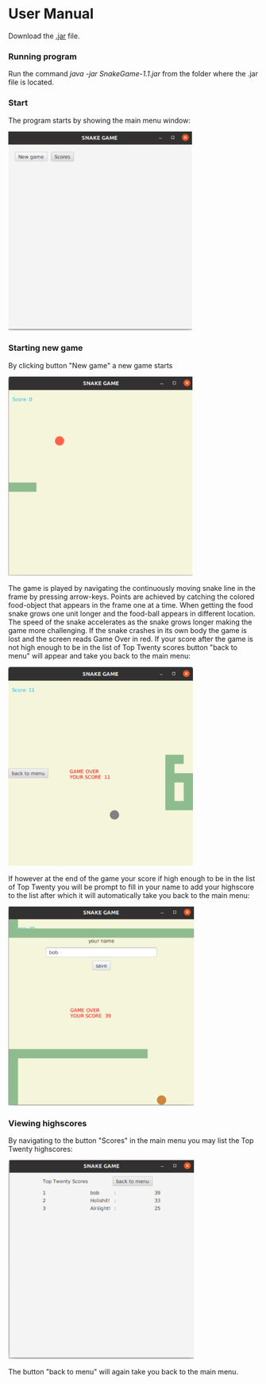 # User Manual

Download the [.jar](https://github.com/anadis504/ot-harjoitustyo/releases/tag/viikko6) file.

### Running program
Run the command _java -jar SnakeGame-1.1.jar_ from the folder where the .jar file is located.

### Start

The program starts by showing the main menu window:

<img src="https://github.com/anadis504/ot-harjoitustyo/blob/master/dokumentaatio/kuvat/main_menu.png" height=400 position=left>

### Starting new game

By clicking button "New game" a new game starts

<img src="https://github.com/anadis504/ot-harjoitustyo/blob/master/dokumentaatio/kuvat/Game-start.png" height=400 position=left>


The game is played by navigating the continuously moving snake line in the frame by pressing arrow-keys. Points are achieved by catching 
the colored food-object that appears in the frame one at a time. When getting the food snake grows one unit longer and the food-ball appears in 
different location. The speed of the snake accelerates as the snake grows longer making the game more challenging. If the snake crashes in its
own body the game is lost and the screen reads Game Over in red. If your score after the game is not high enough to be in the list of Top Twenty
scores button "back to menu" will appear and take you back to the main menu:


<img src="https://github.com/anadis504/ot-harjoitustyo/blob/master/dokumentaatio/kuvat/Game_Over_too_low_score.png" height=400 position=left>

If however at the end of the game your score if high enough to be in the list of Top Twenty you will be prompt to fill in your name to add your 
highscore to the list after which it will automatically take you back to the main menu:


<img src="https://github.com/anadis504/ot-harjoitustyo/blob/master/dokumentaatio/kuvat/Game_Over.png" height=400 position=left>

### Viewing highscores

By navigating to the button "Scores" in the main menu you may list the Top Twenty highscores:


<img src="https://github.com/anadis504/ot-harjoitustyo/blob/master/dokumentaatio/kuvat/score-list.png" height=400 position=left>


The button "back to menu" will again take you back to the main menu.
